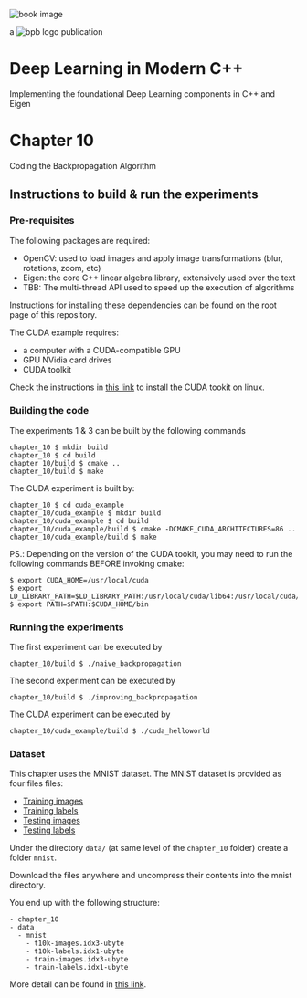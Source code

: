 ![book image](../../media/book-image.png)

a ![bpb logo](../../media/bpb.png) publication

# Deep Learning in Modern C++
Implementing the foundational Deep Learning components in C++ and Eigen

# Chapter 10
Coding the Backpropagation Algorithm

## Instructions to build & run the experiments

### Pre-requisites

The following packages are required:

- OpenCV: used to load images and apply image transformations (blur, rotations, zoom, etc)
- Eigen: the core C++ linear algebra library, extensively used over the text
- TBB: The multi-thread API used to speed up the execution of algorithms

Instructions for installing these dependencies can be found on the root page of this repository.

The CUDA example requires:
- a computer with a CUDA-compatible GPU
- GPU NVidia card drives
- CUDA toolkit

Check the instructions in [this link](https://docs.nvidia.com/cuda/cuda-installation-guide-linux/index.html) to install the CUDA tookit on linux.

### Building the code

The experiments 1 & 3 can be built by the following commands
```
chapter_10 $ mkdir build
chapter_10 $ cd build
chapter_10/build $ cmake ..
chapter_10/build $ make
```

The CUDA experiment is built by:
```
chapter_10 $ cd cuda_example
chapter_10/cuda_example $ mkdir build
chapter_10/cuda_example $ cd build
chapter_10/cuda_example/build $ cmake -DCMAKE_CUDA_ARCHITECTURES=86 ..
chapter_10/cuda_example/build $ make
```

PS.: Depending on the version of the CUDA tookit, you may need to run the following commands BEFORE invoking cmake:

```
$ export CUDA_HOME=/usr/local/cuda
$ export LD_LIBRARY_PATH=$LD_LIBRARY_PATH:/usr/local/cuda/lib64:/usr/local/cuda/extras/CUPTI/lib64
$ export PATH=$PATH:$CUDA_HOME/bin
```

### Running the experiments

The first experiment can be executed by

```
chapter_10/build $ ./naive_backpropagation
```

The second experiment can be executed by

```
chapter_10/build $ ./improving_backpropagation
```

The CUDA experiment can be executed by

```
chapter_10/cuda_example/build $ ./cuda_helloworld
```

### Dataset

This chapter uses the MNIST dataset. The MNIST dataset is provided as four files files:

- [Training images](https://storage.googleapis.com/cvdf-datasets/mnist/train-images-idx3-ubyte.gz)
- [Training labels](https://storage.googleapis.com/cvdf-datasets/mnist/train-labels-idx1-ubyte.gz)
- [Testing images](https://storage.googleapis.com/cvdf-datasets/mnist/t10k-images-idx3-ubyte.gz)
- [Testing labels](https://storage.googleapis.com/cvdf-datasets/mnist/t10k-labels-idx1-ubyte.gz)

Under the directory `data/` (at same level of the `chapter_10` folder) create a folder `mnist`.

Download the files anywhere and uncompress their contents into the mnist directory.

You end up with the following structure:

```
- chapter_10
- data
  - mnist
    - t10k-images.idx3-ubyte
    - t10k-labels.idx1-ubyte
    - train-images.idx3-ubyte
    - train-labels.idx1-ubyte
```

More detail can be found in [this link](https://github.com/cvdfoundation/mnist).